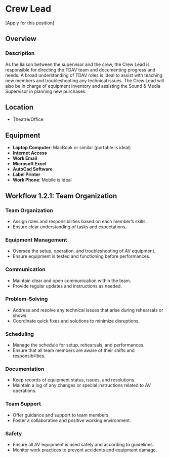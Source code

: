 # Crew Lead

[Apply for this position]

## Overview

### Description

As the liaison between the supervisor and the crew, the Crew Lead is responsible for directing the TDAV team and documenting progress and needs. A broad understanding of TDAV roles is ideal to assist with teaching new members and troubleshooting any technical issues. The Crew Lead will also be in charge of equipment inventory and assisting the Sound & Media Supervisor in planning new purchases.

## Location

- Theatre/Office

## Equipment

- **Laptop Computer**: MacBook or similar (portable is ideal)
- **Internet Access**
- **Work Email**
- **Microsoft Excel**
- **AutoCad Software**
- **Label Printer**
- **Work Phone**: Mobile is ideal

## Workflow 1.2.1: Team Organization

### Team Organization

- Assign roles and responsibilities based on each member’s skills.
- Ensure clear understanding of tasks and expectations.

### Equipment Management

- Oversee the setup, operation, and troubleshooting of AV equipment.
- Ensure equipment is tested and functioning before performances.

### Communication

- Maintain clear and open communication within the team.
- Provide regular updates and instructions as needed.

### Problem-Solving

- Address and resolve any technical issues that arise during rehearsals or shows.
- Coordinate quick fixes and solutions to minimize disruptions.

### Scheduling

- Manage the schedule for setup, rehearsals, and performances.
- Ensure that all team members are aware of their shifts and responsibilities.

### Documentation

- Keep records of equipment status, issues, and resolutions.
- Maintain a log of any changes or special instructions related to AV operations.

### Team Support

- Offer guidance and support to team members.
- Foster a collaborative and positive working environment.

### Safety

- Ensure all AV equipment is used safely and according to guidelines.
- Monitor work practices to prevent accidents and equipment damage.
